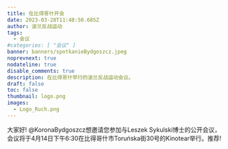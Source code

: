```yaml
---
title: 在比得哥什开会
date: 2023-03-28T11:48:50.685Z
author: 波兰反战运动
tags:
  - 会议
#categories: [ "会议" ]
banner: banners/spotkanieBydgoszcz.jpeg
noprevnext: true
nodateline: true
disable_comments: true
description: 在比得哥什举行的波兰反战运动会议。
draft: false
toc: false
thumbnail: logo.png
images:
  - Logo_Ruch.png
---
```


大家好! @KoronaBydgoszcz想邀请您参加与Leszek Sykulski博士的公开会议，会议将于4月14日下午6:30在比得哥什市Toruńska街30号的Kinotear举行。推荐!
